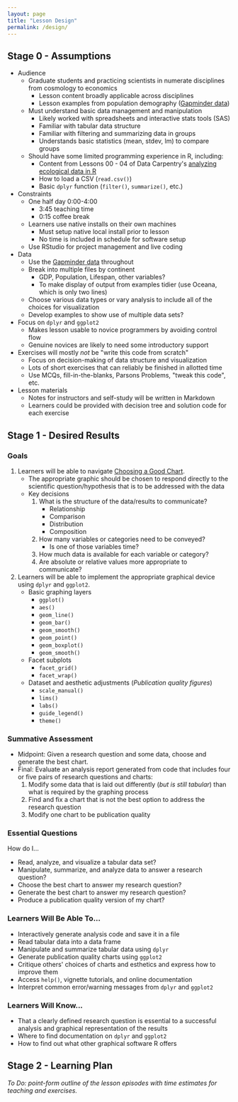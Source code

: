 ```yaml
---
layout: page
title: "Lesson Design"
permalink: /design/
---
```

## Stage 0 - Assumptions

*   Audience
    *   Graduate students and practicing scientists in numerate disciplines from cosmology to economics
        *   Lesson content broadly applicable across disciplines
        *   Lesson examples from population demography ([Gapminder data][gapminder-data]) 
    *   Must understand basic data management and manipulation 
        *   Likely worked with spreadsheets and interactive stats tools (SAS)
        *   Familiar with tabular data structure
        *   Familiar with filtering and summarizing data in groups
        *   Understands basic statistics (mean, stdev, lm) to compare groups
    *   Should have some limited programming experience in R, including:
        *   Content from Lessons 00 - 04 of Data Carpentry's [analyzing ecological data in R][R-ecology-lesson]
        *   How to load a CSV (`read.csv()`) 
        *   Basic `dplyr` function (`filter()`, `summarize()`, etc.)
*   Constraints
    *   One half day 0:00-4:00
        *   3:45 teaching time
        *   0:15 coffee break
    *   Learners use native installs on their own machines
        *   Must setup native local install prior to lesson
        *   No time is included in schedule for software setup
    *   Use RStudio for project management and live coding
*   Data
    *   Use the [Gapminder data][gapminder-data] throughout
    *   Break into multiple files by continent 
        *   GDP, Population, Lifespan, other variables?
        *   To make display of output from examples tidier (use Oceana, which is only two lines)
    *   Choose various data types or vary analysis to include all of the choices for visualization
    *   Develop examples to show use of multiple data sets?  
*   Focus on `dplyr` and `ggplot2`
    *   Makes lesson usable to novice programmers by avoiding control flow
    *   Genuine novices are likely to need some introductory support
*   Exercises will mostly *not* be "write this code from scratch"
    *   Focus on decision-making of data structure and visualization
    *   Lots of short exercises that can reliably be finished in allotted time
    *   Use MCQs, fill-in-the-blanks, Parsons Problems, "tweak this code", etc.
*   Lesson materials
    *   Notes for instructors and self-study will be written in Markdown
    *   Learners could be provided with decision tree and solution code for each  exercise

## Stage 1 - Desired Results

### Goals

1.  Learners will be able to navigate [Choosing a Good Chart][good-chart].
    *   The appropriate graphic should be chosen to respond directly to the scientific question/hypothesis that is to be addressed with the data
    *   Key decisions
        1.  What is the structure of the data/results to communicate?
            *   Relationship
            *   Comparison
            *   Distribution
            *   Composition
        2.  How many variables or categories need to be conveyed?
            *   Is one of those variables time?
        3.  How much data is available for each variable or category?
        4.  Are absolute or relative values more appropriate to communicate?
2.  Learners will be able to implement the appropriate graphical device using `dplyr` and `ggplot2`.
    *   Basic graphing layers
        *   `ggplot()` 
        *   `aes()`
        *   `geom_line()`
        *   `geom_bar()`
        *   `geom_smooth()`
        *   `geom_point()`        
        *   `geom_boxplot()`
        *   `geom_smooth()`
    *   Facet subplots
        *   `facet_grid()`
        *   `facet_wrap()`
    *   Dataset and aesthetic adjustments (*Publication quality figures*)
        *   `scale_manual()`
        *   `lims()`
        *   `labs()`
        *   `guide_legend()`
        *   `theme()`        

### Summative Assessment

*   Midpoint: Given a research question and some data, choose and generate the best chart.
*   Final: Evaluate an analysis report generated from code that includes four or five pairs of research questions and charts:
    1.  Modify some data that is laid out differently (*but is still tabular*) than what is required by the graphing process
    2.  Find and fix a chart that is not the best option to address the research question
    3.  Modify one chart to be publication quality

### Essential Questions

How do I...

*   Read, analyze, and visualize a tabular data set?
*   Manipulate, summarize, and analyze data to answer a research question?
*   Choose the best chart to answer my research question?
*   Generate the best chart to answer my research question?
*   Produce a publication quality version of my chart?

### Learners Will Be Able To...

*   Interactively generate analysis code and save it in a file
*   Read tabular data into a data frame
*   Manipulate and summarize tabular data using `dplyr`
*   Generate publication quality charts using `ggplot2`
*   Critique others' choices of charts and esthetics and express how to improve them
*   Access `help()`, vignette tutorials, and online documentation
*   Interpret common error/warning messages from `dplyr` and `ggplot2`

### Learners Will Know...

*   That a clearly defined research question is essential to a successful analysis and graphical representation of the results
*   Where to find documentation on `dplyr` and `ggplot2`
*   How to find out what other graphical software R offers

## Stage 2 - Learning Plan

*To Do: point-form outline of the lesson episodes with time estimates for teaching and exercises.*

[R-ecology-lesson]: http://www.datacarpentry.org/R-ecology-lesson/
[dc-website]: http://datacarpentry.org
[gapminder-data]: http://www.gapminder.org/data/
[good-chart]: http://extremepresentation.typepad.com/.shared/image.html?/photos/uncategorized/choosing_a_good_chart.jpg
[instructor-training]: https://swcarpentry.github.io/instructor-training/
[swc-website]: http://software-carpentry.org
